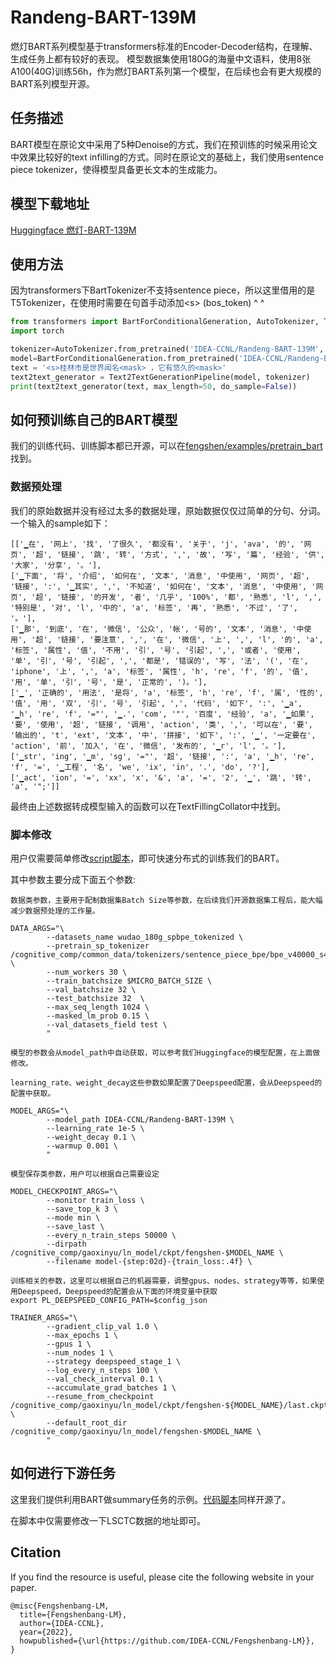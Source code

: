 # Randeng-BART-139M

燃灯BART系列模型基于transformers标准的Encoder-Decoder结构，在理解、生成任务上都有较好的表现。
模型数据集使用180G的海量中文语料，使用8张A100(40G)训练56h，作为燃灯BART系列第一个模型，在后续也会有更大规模的BART系列模型开源。


## 任务描述

BART模型在原论文中采用了5种Denoise的方式，我们在预训练的时候采用论文中效果比较好的text infilling的方式。同时在原论文的基础上，我们使用sentence piece tokenizer，使得模型具备更长文本的生成能力。


## 模型下载地址
[Huggingface 燃灯-BART-139M](https://huggingface.co/IDEA-CCNL/Randeng-BART-139M)

## 使用方法

因为transformers下BartTokenizer不支持sentence piece，所以这里借用的是T5Tokenizer，在使用时需要在句首手动添加\<s\> (bos_token) ^ ^

```python
from transformers import BartForConditionalGeneration, AutoTokenizer, Text2TextGenerationPipeline
import torch

tokenizer=AutoTokenizer.from_pretrained('IDEA-CCNL/Randeng-BART-139M', use_fast=false)
model=BartForConditionalGeneration.from_pretrained('IDEA-CCNL/Randeng-BART-139M')
text = '<s>桂林市是世界闻名<mask> ，它有悠久的<mask>'
text2text_generator = Text2TextGenerationPipeline(model, tokenizer)
print(text2text_generator(text, max_length=50, do_sample=False))
```

## 如何预训练自己的BART模型

我们的训练代码、训练脚本都已开源，可以在[fengshen/examples/pretrain_bart](https://github.com/IDEA-CCNL/Fengshenbang-LM/tree/hf-ds/fengshen/examples/pretrain_bart)找到。

### 数据预处理

我们的原始数据并没有经过太多的数据处理，原始数据仅仅过简单的分句、分词。
一个输入的sample如下：
```
[['▁在', '网上', '找', '了很久', '都没有', '关于', 'j', 'ava', '的', '网页', '超', '链接', '跳', '转', '方式', ',', '故', '写', '篇', '经验', '供', '大家', '分享', '。'], 
['▁下面', '将', '介绍', '如何在', '文本', '消息', '中使用', '网页', '超', '链接', ':', '▁其实', ',', '不知道', '如何在', '文本', '消息', '中使用', '网页', '超', '链接', '的开发', '者', '几乎', '100%', '都', '熟悉', 'l', ',', '特别是', '对', 'l', '中的', 'a', '标签', '再', '熟悉', '不过', '了', '。'], 
['▁那', '到底', '在', '微信', '公众', '帐', '号的', '文本', '消息', '中使用', '超', '链接', '要注意', ',', '在', '微信', '上', ',', 'l', '的', 'a', '标签', '属性', '值', '不用', '引', '号', '引起', ',', '或者', '使用', '单', '引', '号', '引起', ',', '都是', '错误的', '写', '法', '(', '在', 'iphone', '上', ',', 'a', '标签', '属性', 'h', 're', 'f', '的', '值', '用', '单', '引', '号', '是', '正常的', ')。'], 
['▁', '正确的', '用法', '是将', 'a', '标签', 'h', 're', 'f', '属', '性的', '值', '用', '双', '引', '号', '引起', ',', '代码', '如下', ':', '▁a', '▁h', 're', 'f', '="', '▁.', 'com', '"', '百度', '经验', 'a', '▁如果', '要', '使用', '超', '链接', '调用', 'action', '类', ',', '可以在', '要', '输出的', 't', 'ext', '文本', '中', '拼接', '如下', ':', '▁', '一定要在', 'action', '前', '加入', '在', '微信', '发布的', '▁r', 'l', '。'], 
['▁str', 'ing', '▁m', 'sg', '="', '超', '链接', ':', 'a', '▁h', 're', 'f', '=', '▁工程', '名', 'we', 'ix', 'in', '.', 'do', '?'], 
['▁act', 'ion', '=', 'xx', 'x', '&', 'a', '=', '2', '▁', '跳', '转', 'a', '";']]
```

最终由上述数据转成模型输入的函数可以在TextFillingCollator中找到。

### 脚本修改

用户仅需要简单修改[script脚本](https://github.com/IDEA-CCNL/Fengshenbang-LM/blob/hf-ds/fengshen/examples/pretrain_bart/pretrain_bart_base.sh)，即可快速分布式的训练我们的BART。

其中参数主要分成下面五个参数:

```
数据类参数，主要用于配制数据集Batch Size等参数，在后续我们开源数据集工程后，能大幅减少数据预处理的工作量。

DATA_ARGS="\
        --datasets_name wudao_180g_spbpe_tokenized \
        --pretrain_sp_tokenizer /cognitive_comp/common_data/tokenizers/sentence_piece_bpe/bpe_v40000_s42_cov0.9995_max6_corpus1M.model \
        --num_workers 30 \
        --train_batchsize $MICRO_BATCH_SIZE \
        --val_batchsize 32 \
        --test_batchsize 32  \
        --max_seq_length 1024 \
        --masked_lm_prob 0.15 \
        --val_datasets_field test \
        "
```

```
模型的参数会从model_path中自动获取，可以参考我们Huggingface的模型配置，在上面做修改。

learning_rate、weight_decay这些参数如果配置了Deepspeed配置，会从Deepspeed的配置中获取。

MODEL_ARGS="\
        --model_path IDEA-CCNL/Randeng-BART-139M \
        --learning_rate 1e-5 \
        --weight_decay 0.1 \
        --warmup 0.001 \
        "
```

```
模型保存类参数，用户可以根据自己需要设定

MODEL_CHECKPOINT_ARGS="\
        --monitor train_loss \
        --save_top_k 3 \
        --mode min \
        --save_last \
        --every_n_train_steps 50000 \
        --dirpath /cognitive_comp/gaoxinyu/ln_model/ckpt/fengshen-$MODEL_NAME \
        --filename model-{step:02d}-{train_loss:.4f} \

```

```
训练相关的参数，这里可以根据自己的机器需要，调整gpus、nodes、strategy等等，如果使用Deepspeed，Deepspeed的配置会从下面的环境变量中获取
export PL_DEEPSPEED_CONFIG_PATH=$config_json

TRAINER_ARGS="\
        --gradient_clip_val 1.0 \
        --max_epochs 1 \
        --gpus 1 \
        --num_nodes 1 \
        --strategy deepspeed_stage_1 \
        --log_every_n_steps 100 \
        --val_check_interval 0.1 \
        --accumulate_grad_batches 1 \
        --resume_from_checkpoint /cognitive_comp/gaoxinyu/ln_model/ckpt/fengshen-${MODEL_NAME}/last.ckpt \
        --default_root_dir /cognitive_comp/gaoxinyu/ln_model/fengshen-$MODEL_NAME \
        "
```

## 如何进行下游任务

这里我们提供利用BART做summary任务的示例。[代码脚本](https://github.com/IDEA-CCNL/Fengshenbang-LM/blob/hf-ds/fengshen/examples/summary/bart_summary.py)同样开源了。

在脚本中仅需要修改一下LSCTC数据的地址即可。

## Citation
If you find the resource is useful, please cite the following website in your paper.
```
@misc{Fengshenbang-LM,
  title={Fengshenbang-LM},
  author={IDEA-CCNL},
  year={2022},
  howpublished={\url{https://github.com/IDEA-CCNL/Fengshenbang-LM}},
}
```
